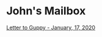 <html>
<head>
    <meta charset="utf-8">
  </head>
<body>
<h1> John's Mailbox </h1>
<a href="https://pelechjohn.github.io/Correspondence-of-John/1-17-19_guppy.html"> Letter to Guppy - January, 17, 2020 </a>
</body>
</html> 
